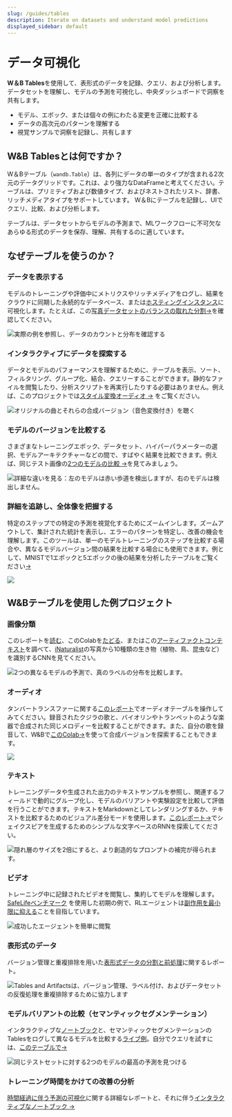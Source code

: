 ```yaml
---
slug: /guides/tables
description: Iterate on datasets and understand model predictions
displayed_sidebar: default
---
```


# データ可視化

**W＆B Tables**を使用して、表形式のデータを記録、クエリ、および分析します。データセットを理解し、モデルの予測を可視化し、中央ダッシュボードで洞察を共有します。

* モデル、エポック、または個々の例にわたる変更を正確に比較する
* データの高次元のパターンを理解する
* 視覚サンプルで洞察を記録し、共有します


## W&B Tablesとは何ですか？

W＆Bテーブル（`wandb.Table`）は、各列にデータの単一のタイプが含まれる2次元のデータグリッドです。これは、より強力なDataFrameと考えてください。テーブルは、プリミティブおよび数値タイプ、およびネストされたリスト、辞書、リッチメディアタイプをサポートしています。 W＆Bにテーブルを記録し、UIでクエリ、比較、および分析します。

テーブルは、データセットからモデルの予測まで、MLワークフローに不可欠なあらゆる形式のデータを保存、理解、共有するのに適しています。

## なぜテーブルを使うのか？

### データを表示する

モデルのトレーニングや評価中にメトリクスやリッチメディアをログし、結果をクラウドに同期した永続的なデータベース、または[ホスティングインスタンス](https://docs.wandb.ai/guides/hosting)に可視化します。たとえば、この[写真データセットのバランスの取れた分割→](https://wandb.ai/stacey/mendeleev/artifacts/balanced\_data/inat\_80-10-10\_5K/ab79f01e007113280018/files/data\_split.table.json)を確認してください。

![実際の例を参照し、データのカウントと分布を確認する](/images/data_vis/tables_see_data.png)

### インタラクティブにデータを探索する

データとモデルのパフォーマンスを理解するために、テーブルを表示、ソート、フィルタリング、グループ化、結合、クエリーすることができます。静的なファイルを閲覧したり、分析スクリプトを再実行したりする必要はありません。例えば、このプロジェクトでは[スタイル変換オーディオ →](https://wandb.ai/stacey/cshanty/reports/Whale2Song-W-B-Tables-for-Audio--Vmlldzo4NDI3NzM) をご覧ください。 

![オリジナルの曲とそれらの合成バージョン（音色変換付き）を聴く](/images/data_vis/explore_data.png)

### モデルのバージョンを比較する

さまざまなトレーニングエポック、データセット、ハイパーパラメーターの選択、モデルアーキテクチャーなどの間で、すばやく結果を比較できます。例えば、同じテスト画像の[2つのモデルの比較 →](https://wandb.ai/stacey/evalserver_answers_2/artifacts/results/eval_Daenerys/c2290abd3d7274f00ad8/files/eval_results.table.json#b6dae62d4f00d31eeebf$eval_Bob)を見てみましょう。

![詳細な違いを見る：左のモデルは赤い歩道を検出しますが、右のモデルは検出しません。](/images/data_vis/compare_model_versions.png)

### 詳細を追跡し、全体像を把握する

特定のステップでの特定の予測を視覚化するためにズームインします。ズームアウトして、集計された統計を表示し、エラーのパターンを特定し、改善の機会を理解します。このツールは、単一のモデルトレーニングのステップを比較する場合や、異なるモデルバージョン間の結果を比較する場合にも使用できます。例として、MNISTで1エポックと5エポックの後の結果を分析したテーブルをご覧ください[→](https://wandb.ai/stacey/mnist-viz/artifacts/predictions/baseline/d888bc05719667811b23/files/predictions.table.json#7dd0cd845c0edb469dec)

![](/images/data_vis/track_details.png)

## W&Bテーブルを使用した例プロジェクト

### 画像分類

このレポートを[読む](https://wandb.ai/stacey/mendeleev/reports/Visualize-Data-for-Image-Classification--VmlldzozNjE3NjA)、このColabを[たどる](https://wandb.me/dsviz-nature-colab)、またはこの[アーティファクトコンテキスト](https://wandb.ai/stacey/mendeleev/artifacts/val_epoch_preds/val_pred_gawf9z8j/2dcee8fa22863317472b/files/val_epoch_res.table.json)を調べて、[iNaturalist](https://www.inaturalist.org/pages/developers)の写真から10種類の生き物（植物、鳥、昆虫など）を識別するCNNを見てください。

![2つの異なるモデルの予測で、真のラベルの分布を比較します。](/images/data_vis/image_classification.png)

### オーディオ

タンバートランスファーに関する[このレポート](https://wandb.ai/stacey/cshanty/reports/Whale2Song-W-B-Tables-for-Audio--Vmlldzo4NDI3NzM)でオーディオテーブルを操作してみてください。録音されたクジラの歌と、バイオリンやトランペットのような楽器で合成された同じメロディーを比較することができます。また、自分の歌を録音して、W&Bで[このColab→](http://wandb.me/audio-transfer)を使って合成バージョンを探索することもできます。

![](/images/data_vis/audio.png)

### テキスト

トレーニングデータや生成された出力のテキストサンプルを参照し、関連するフィールドで動的にグループ化し、モデルのバリアントや実験設定を比較して評価を行うことができます。テキストをMarkdownとしてレンダリングするか、テキストを比較するためのビジュアル差分モードを使用します。[このレポート→](https://wandb.ai/stacey/nlg/reports/Visualize-Text-Data-Predictions--Vmlldzo1NzcwNzY)でシェイクスピアを生成するためのシンプルな文字ベースのRNNを探索してください。

![隠れ層のサイズを2倍にすると、より創造的なプロンプトの補完が得られます。](@site/static/images/data_vis/shakesamples.png)

### ビデオ

トレーニング中に記録されたビデオを閲覧し、集約してモデルを理解します。[SafeLifeベンチマーク](https://wandb.ai/safelife/v1dot2/benchmark) を使用した初期の例で、RLエージェントは[副作用を最小限に抑える](https://wandb.ai/stacey/saferlife/artifacts/video/videos_append-spawn/c1f92c6e27fa0725c154/files/video_examples.table.json)ことを目指しています。

![成功したエージェントを簡単に閲覧](/images/data_vis/video.png)

### 表形式のデータ

バージョン管理と重複排除を用いた[表形式データの分割と前処理](https://wandb.ai/dpaiton/splitting-tabular-data/reports/Tabular-Data-Versioning-and-Deduplication-with-Weights-Biases--VmlldzoxNDIzOTA1)に関するレポート。

![Tables and Artifactsは、バージョン管理、ラベル付け、およびデータセットの反復処理を重複排除するために協力します](@site/static/images/data_vis/tabs.png)

### モデルバリアントの比較（セマンティックセグメンテーション）

インタラクティブな[ノートブック](https://wandb.me/dsviz-cars-demo)と、セマンティックセグメンテーションのTablesをログして異なるモデルを比較する[ライブ例](https://wandb.ai/stacey/evalserver_answers_2/artifacts/results/eval_Daenerys/c2290abd3d7274f00ad8/files/eval_results.table.json#a57f8e412329727038c2$eval_Ada)。自分でクエリを試すには、[このテーブルで→](https://wandb.ai/stacey/evalserver_answers_2/artifacts/results/eval_Daenerys/c2290abd3d7274f00ad8/files/eval_results.table.json)

![同じテストセットに対する2つのモデルの最高の予測を見つける](/images/data_vis/comparing_model_variants.png)

### トレーニング時間をかけての改善の分析

[時間経過に伴う予測の可視化](https://wandb.ai/stacey/mnist-viz/reports/Visualize-Predictions-over-Time--Vmlldzo1OTQxMTk)に関する詳細なレポートと、それに伴う[インタラクティブなノートブック →](https://wandb.me/dsviz-mnist-colab)